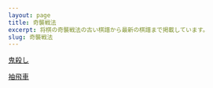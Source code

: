 ```yaml
---
layout: page
title: 奇襲戦法
excerpt: 将棋の奇襲戦法の古い棋譜から最新の棋譜まで掲載しています。
slug: 奇襲戦法
---
```


[鬼殺し](/joseki/奇襲戦法/鬼殺し)

[袖飛車](/joseki/奇襲戦法/袖飛車)
